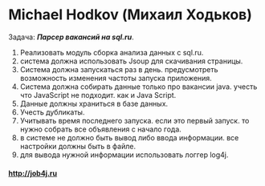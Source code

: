 # Michael Hodkov (Михаил Ходьков)

Задача: ***Парсер вакансий на sql.ru***.
1. Реализовать модуль сборка анализа данных с sql.ru.
2. система должна использовать Jsoup для скачивания страницы.
3. Система должна запускаться раз в день. предусмотреть возможность изменения частоты запуска приложения.
4. Система должна собирать данные только про вакансии java. учесть что JavaScript не подходит. как и Java Script.
5. Данные должны храниться в базе данных.
6. Учесть дубликаты. 
7. Учитывать время последнего запуска. если это первый запуск. то нужно собрать все объявления с начало года.
8. в системе не должно быть вывод либо ввода информации. все настройки должны быть в файле.
9. для вывода нужной информации использовать логгер log4j.


#### http://job4j.ru
